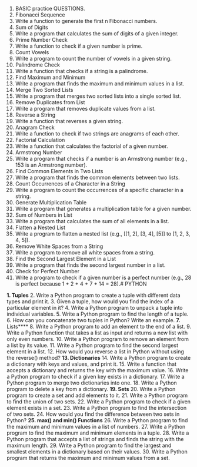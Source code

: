 1.	BASIC practice QUESTIONS.
2.	Fibonacci Sequence
3.	Write a function to generate the first n Fibonacci numbers.
4.	Sum of Digits
5.	Write a program that calculates the sum of digits of a given integer.
6.	Prime Number Check
7.	Write a function to check if a given number is prime.
8.	Count Vowels
9.	Write a program to count the number of vowels in a given string.
10.	Palindrome Check
11.	Write a function that checks if a string is a palindrome.
12.	Find Maximum and Minimum
13.	Write a program that finds the maximum and minimum values in a list.
14.	Merge Two Sorted Lists
15.	Write a program that merges two sorted lists into a single sorted list.
16.	Remove Duplicates from List
17.	Write a program that removes duplicate values from a list.
18.	Reverse a String
19.	Write a function that reverses a given string.
20.	Anagram Check
21.	Write a function to check if two strings are anagrams of each other.
22.	Factorial Calculation
23.	Write a function that calculates the factorial of a given number.
24.	Armstrong Number
25.	Write a program that checks if a number is an Armstrong number (e.g., 153 is an Armstrong number).
26.	Find Common Elements in Two Lists
27.	Write a program that finds the common elements between two lists.
28.	Count Occurrences of a Character in a String
29.	Write a program to count the occurrences of a specific character in a string.
30.	Generate Multiplication Table
31.	Write a program that generates a multiplication table for a given number.
32.	Sum of Numbers in List
33.	Write a program that calculates the sum of all elements in a list.
34.	Flatten a Nested List
35.	Write a program to flatten a nested list (e.g., [[1, 2], [3, 4], [5]] to [1, 2, 3, 4, 5]).
36.	Remove White Spaces from a String
37.	Write a program to remove all white spaces from a string.
38.	Find the Second Largest Element in a List
39.	Write a program that finds the second largest number in a list.
40.	Check for Perfect Number
41.	Write a program to check if a given number is a perfect number (e.g., 28 is perfect because 1 + 2 + 4 + 7 + 14 = 28).# PYTHON

**1.	Tuples**
2.	Write a Python program to create a tuple with different data types and print it.
3.	Given a tuple, how would you find the index of a particular element in it?
4.	Write a Python program to unpack a tuple into individual variables.
5.	Write a Python program to find the length of a tuple.
6.	How can you concatenate two tuples in Python? Write an example.
**7.**	Lists****
8.	Write a Python program to add an element to the end of a list.
9.	Write a Python function that takes a list as input and returns a new list with only even numbers.
10.	Write a Python program to remove an element from a list by its value.
11.	Write a Python program to find the second largest element in a list.
12.	How would you reverse a list in Python without using the reverse() method?
**13.	Dictionaries**
14.	Write a Python program to create a dictionary with keys and values, and print it.
15.	Write a function that accepts a dictionary and returns the key with the maximum value.
16.	Write a Python program to check if a given key exists in a dictionary.
17.	Write a Python program to merge two dictionaries into one.
18.	Write a Python program to delete a key from a dictionary.
**19.	Sets**
20.	Write a Python program to create a set and add elements to it.
21.	Write a Python program to find the union of two sets.
22.	Write a Python program to check if a given element exists in a set.
23.	Write a Python program to find the intersection of two sets.
24.	How would you find the difference between two sets in Python?
**25.	max() and min() Functions**
26.	Write a Python program to find the maximum and minimum values in a list of numbers.
27.	Write a Python program to find the maximum and minimum elements in a tuple.
28.	Write a Python program that accepts a list of strings and finds the string with the maximum length.
29.	Write a Python program to find the largest and smallest elements in a dictionary based on their values.
30.	Write a Python program that returns the maximum and minimum values from a set.


